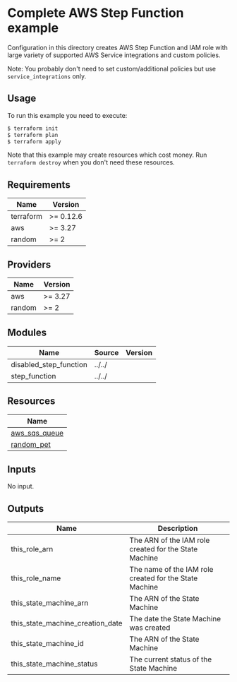 # Complete AWS Step Function example

Configuration in this directory creates AWS Step Function and IAM role with large variety of supported AWS Service integrations and custom policies.

Note: You probably don't need to set custom/additional policies but use `service_integrations` only.


## Usage

To run this example you need to execute:

```bash
$ terraform init
$ terraform plan
$ terraform apply
```

Note that this example may create resources which cost money. Run `terraform destroy` when you don't need these resources.

<!-- BEGINNING OF PRE-COMMIT-TERRAFORM DOCS HOOK -->
## Requirements

| Name | Version |
|------|---------|
| terraform | >= 0.12.6 |
| aws | >= 3.27 |
| random | >= 2 |

## Providers

| Name | Version |
|------|---------|
| aws | >= 3.27 |
| random | >= 2 |

## Modules

| Name | Source | Version |
|------|--------|---------|
| disabled_step_function | ../../ |  |
| step_function | ../../ |  |

## Resources

| Name |
|------|
| [aws_sqs_queue](https://registry.terraform.io/providers/hashicorp/aws/3.27/docs/resources/sqs_queue) |
| [random_pet](https://registry.terraform.io/providers/hashicorp/random/2/docs/resources/pet) |

## Inputs

No input.

## Outputs

| Name | Description |
|------|-------------|
| this\_role\_arn | The ARN of the IAM role created for the State Machine |
| this\_role\_name | The name of the IAM role created for the State Machine |
| this\_state\_machine\_arn | The ARN of the State Machine |
| this\_state\_machine\_creation\_date | The date the State Machine was created |
| this\_state\_machine\_id | The ARN of the State Machine |
| this\_state\_machine\_status | The current status of the State Machine |
<!-- END OF PRE-COMMIT-TERRAFORM DOCS HOOK -->
